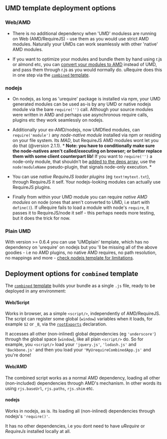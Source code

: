 ## UMD template deployment options

### Web/AMD

 * There is no additional dependency when 'UMD' moduless are running on Web (AMD/RequireJS) - use them as you would use strict AMD modules. Naturally your UMDs can work seamlessly with other 'native' AMD modules.

 * If you want to optimize your modules and bundle them by hand using r.js or almond etc, you can [convert your modules to AMD](AMD-Template) instead of UMD, and pass them through r.js as you would normally do. uRequire does this in one step via the [`combined` template](combined-template).

### nodejs

 * On nodejs, as long as 'urequire' package is installed via npm, your UMD generated modules can be used as-is by any UMD or native nodejs module via the bare `require('')` call. Although your source modules were written in AMD and perhaps use asynchronous require calls, plugins etc they work seamlessly on nodejs.

 * Additionally your ex-AMD/nodejs, now UMDfied modules, can `require('module')` any *node-native module* installed via npm or residing on your file system. Its *MAD*, but RequireJS AMD modules wont let you do that (@version 2.1.1). * **Note: you have to conditionally make sure the node-natives aren't called/executing on browser; or better replace them with some client counterpart lib!** If you want to `require('')` a node-only module, that shouldn't be [added to the deps array](synchronous-require#never-miss-a-dependency), use the `node!moduleName` pseudo-plugin, that signals node-only execution. *

 * You can use *native RequireJS loader plugins* (eg `text!mytext.txt`), through RequireJS it self. Your nodejs-looking modules can actually use RequireJS plugins.

 * Finally from within your UMD module you can require *native AMD modules* on node (ones that aren't converted to UMD, i.e start with `define()`). If uRequire fails to load a module with node's `require`, it passes it to RequireJS/node it self - this perhaps needs more testing, but it does the trick for now.

### Plain UMD

With version >= 0.6.4 you can use 'UMDplain' template, which has no dependency on 'urequire' on nodejs but you 'll be missing all of the above goodies - i.e no AMD plugins, no native AMD requires, no path resolution, no mappings and more - [check nodejs template for limitations](nodejs-Template).

## Deployment options for `combined` template

The [`combined` template](combined-template) builds your bundle as a single `.js` file, ready to be deployed in any environment:

#### Web/Script </script>

Works in browser, as a simple `<script/>`, independently of AMD/RequireJS. The script can register some global (`window`) variables when it loads, for example `$2` or `_B`, via the [`rootExports`](exporting-modules#simplified-rootexports) declaration.

It accesses all other (non-inlined) global dependencies (eg `'underscore'`) through the global space (`window`), like all plain `<script/>` do. So for example, you `<script/>` load your `'jquery.js'`, `'lodash.js'` and `'Backbone.js'` and then you load your `'MyUrequireCombinedApp.js'` and you're done!

#### Web/AMD

The combined script works as a normal AMD dependency, loading all other (non-included) dependencies through AMD's mechanism. In other words its using `rjs.baseUrl`, `rjs.paths`, `rjs.shim` etc.

#### nodejs

Works in nodejs, as is. Its loading all (non-inlined) dependencies through nodejs's `'require()'`.

It has no other dependencies, i.e you dont need to have *uRequire* or *RequireJs* installed locally at all.
